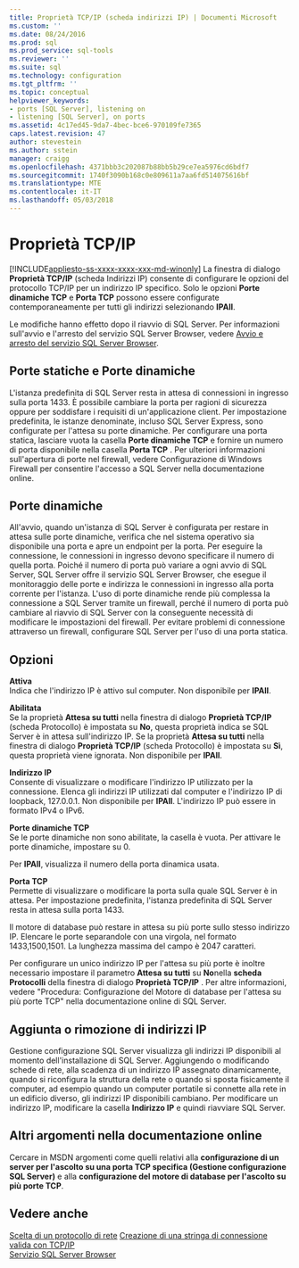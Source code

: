 ```yaml
---
title: Proprietà TCP/IP (scheda indirizzi IP) | Documenti Microsoft
ms.custom: ''
ms.date: 08/24/2016
ms.prod: sql
ms.prod_service: sql-tools
ms.reviewer: ''
ms.suite: sql
ms.technology: configuration
ms.tgt_pltfrm: ''
ms.topic: conceptual
helpviewer_keywords:
- ports [SQL Server], listening on
- listening [SQL Server], on ports
ms.assetid: 4c17ed45-9da7-4bec-bce6-970109fe7365
caps.latest.revision: 47
author: stevestein
ms.author: sstein
manager: craigg
ms.openlocfilehash: 4371bbb3c202087b88bb5b29ce7ea5976cd6bdf7
ms.sourcegitcommit: 1740f3090b168c0e809611a7aa6fd514075616bf
ms.translationtype: MTE
ms.contentlocale: it-IT
ms.lasthandoff: 05/03/2018
---
```

# <a name="tcpip-properties-ip-addresses-tab"></a>Proprietà TCP/IP
[!INCLUDE[appliesto-ss-xxxx-xxxx-xxx-md-winonly](../../includes/appliesto-ss-xxxx-xxxx-xxx-md-winonly.md)]
  La finestra di dialogo **Proprietà TCP/IP** (scheda Indirizzi IP) consente di configurare le opzioni del protocollo TCP/IP per un indirizzo IP specifico. Solo le opzioni **Porte dinamiche TCP** e **Porta TCP** possono essere configurate contemporaneamente per tutti gli indirizzi selezionando **IPAll**.  
  
 Le modifiche hanno effetto dopo il riavvio di SQL Server. Per informazioni sull'avvio e l'arresto del servizio SQL Server Browser, vedere [Avvio e arresto del servizio SQL Server Browser](../../database-engine/configure-windows/start-stop-pause-resume-restart-sql-server-services.md).  
  
## <a name="static-vs-dynamic-ports"></a>Porte statiche e Porte dinamiche  
 L'istanza predefinita di SQL Server resta in attesa di connessioni in ingresso sulla porta 1433. È possibile cambiare la porta per ragioni di sicurezza oppure per soddisfare i requisiti di un'applicazione client. Per impostazione predefinita, le istanze denominate, incluso SQL Server Express, sono configurate per l'attesa su porte dinamiche. Per configurare una porta statica, lasciare vuota la casella **Porte dinamiche TCP** e fornire un numero di porta disponibile nella casella **Porta TCP** . Per ulteriori informazioni sull'apertura di porte nel firewall, vedere Configurazione di Windows Firewall per consentire l'accesso a SQL Server nella documentazione online.  
  
## <a name="dynamic-ports"></a>Porte dinamiche  
 All'avvio, quando un'istanza di SQL Server è configurata per restare in attesa sulle porte dinamiche, verifica che nel sistema operativo sia disponibile una porta e apre un endpoint per la porta. Per eseguire la connessione, le connessioni in ingresso devono specificare il numero di quella porta. Poiché il numero di porta può variare a ogni avvio di SQL Server, SQL Server offre il servizio SQL Server Browser, che esegue il monitoraggio delle porte e indirizza le connessioni in ingresso alla porta corrente per l'istanza. L'uso di porte dinamiche rende più complessa la connessione a SQL Server tramite un firewall, perché il numero di porta può cambiare al riavvio di SQL Server con la conseguente necessità di modificare le impostazioni del firewall. Per evitare problemi di connessione attraverso un firewall, configurare SQL Server per l'uso di una porta statica.  
  
## <a name="options"></a>Opzioni  
 **Attiva**  
 Indica che l'indirizzo IP è attivo sul computer. Non disponibile per **IPAll**.  
  
 **Abilitata**  
 Se la proprietà **Attesa su tutti** nella finestra di dialogo **Proprietà TCP/IP** (scheda Protocollo) è impostata su **No**, questa proprietà indica se SQL Server è in attesa sull'indirizzo IP. Se la proprietà **Attesa su tutti** nella finestra di dialogo **Proprietà TCP/IP** (scheda Protocollo) è impostata su **Sì**, questa proprietà viene ignorata. Non disponibile per **IPAll**.  
  
 **Indirizzo IP**  
 Consente di visualizzare o modificare l'indirizzo IP utilizzato per la connessione. Elenca gli indirizzi IP utilizzati dal computer e l'indirizzo IP di loopback, 127.0.0.1. Non disponibile per **IPAll**. L'indirizzo IP può essere in formato IPv4 o IPv6.  
  
 **Porte dinamiche TCP**  
 Se le porte dinamiche non sono abilitate, la casella è vuota. Per attivare le porte dinamiche, impostare su 0.  
  
 Per **IPAll**, visualizza il numero della porta dinamica usata.  
  
 **Porta TCP**  
 Permette di visualizzare o modificare la porta sulla quale SQL Server è in attesa. Per impostazione predefinita, l'istanza predefinita di SQL Server resta in attesa sulla porta 1433.  
  
 Il motore di database può restare in attesa su più porte sullo stesso indirizzo IP. Elencare le porte separandole con una virgola, nel formato 1433,1500,1501. La lunghezza massima del campo è 2047 caratteri.  
  
 Per configurare un unico indirizzo IP per l'attesa su più porte è inoltre necessario impostare il parametro **Attesa su tutti** su **No**nella **scheda Protocolli** della finestra di dialogo **Proprietà TCP/IP** . Per altre informazioni, vedere "Procedura: Configurazione del Motore di database per l'attesa su più porte TCP" nella documentazione online di SQL Server.  
  
## <a name="adding-or-removing-ip-addresses"></a>Aggiunta o rimozione di indirizzi IP  
 Gestione configurazione SQL Server visualizza gli indirizzi IP disponibili al momento dell'installazione di SQL Server. Aggiungendo o modificando schede di rete, alla scadenza di un indirizzo IP assegnato dinamicamente, quando si riconfigura la struttura della rete o quando si sposta fisicamente il computer, ad esempio quando un computer portatile si connette alla rete in un edificio diverso, gli indirizzi IP disponibili cambiano. Per modificare un indirizzo IP, modificare la casella **Indirizzo IP** e quindi riavviare SQL Server.  
  
## <a name="additional-topics-in-books-online"></a>Altri argomenti nella documentazione online  
 Cercare in MSDN argomenti come quelli relativi alla **configurazione di un server per l'ascolto su una porta TCP specifica (Gestione configurazione SQL Server)** e alla **configurazione del motore di database per l'ascolto su più porte TCP**.  
  
## <a name="see-also"></a>Vedere anche  
 [Scelta di un protocollo di rete](https://msdn.microsoft.com/library/ms187892(v=sql.120).aspx)   
 [Creazione di una stringa di connessione valida con TCP/IP](creating-a-valid-connection-string-using-tcp-ip.md)   
 [Servizio SQL Server Browser](https://msdn.microsoft.com/library/ms181087(v=sql.130).aspx)  
  
  
